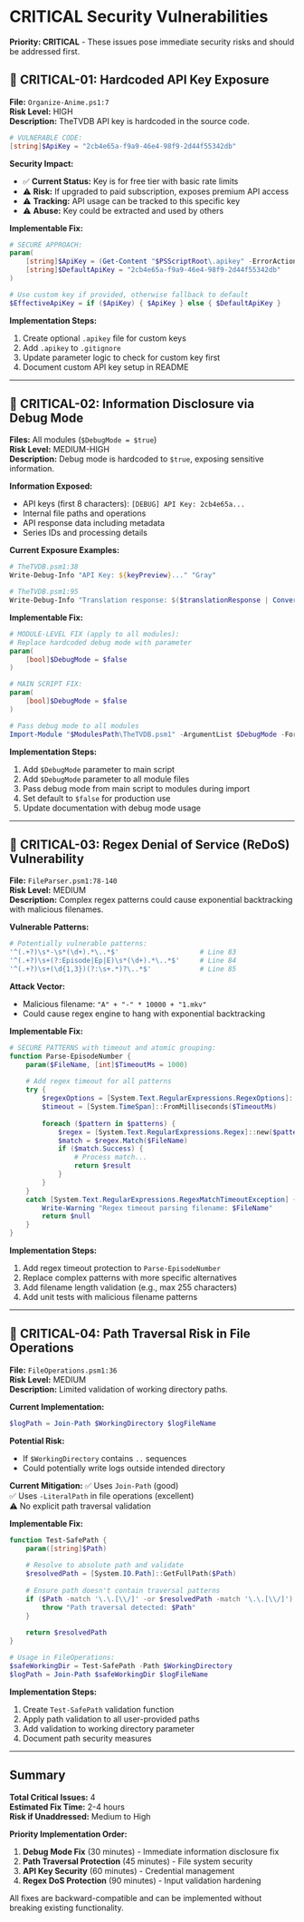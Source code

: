 # CRITICAL Security Vulnerabilities

**Priority: CRITICAL** - These issues pose immediate security risks and should be addressed first.

## 🚨 CRITICAL-01: Hardcoded API Key Exposure

**File:** `Organize-Anime.ps1:7`  
**Risk Level:** HIGH  
**Description:** TheTVDB API key is hardcoded in the source code.

```powershell
# VULNERABLE CODE:
[string]$ApiKey = "2cb4e65a-f9a9-46e4-98f9-2d44f55342db"
```

**Security Impact:**
- ✅ **Current Status:** Key is for free tier with basic rate limits
- ⚠️ **Risk:** If upgraded to paid subscription, exposes premium API access
- ⚠️ **Tracking:** API usage can be tracked to this specific key
- ⚠️ **Abuse:** Key could be extracted and used by others

**Implementable Fix:**
```powershell
# SECURE APPROACH:
param(
    [string]$ApiKey = (Get-Content "$PSScriptRoot\.apikey" -ErrorAction SilentlyContinue),
    [string]$DefaultApiKey = "2cb4e65a-f9a9-46e4-98f9-2d44f55342db"
)

# Use custom key if provided, otherwise fallback to default
$EffectiveApiKey = if ($ApiKey) { $ApiKey } else { $DefaultApiKey }
```

**Implementation Steps:**
1. Create optional `.apikey` file for custom keys
2. Add `.apikey` to `.gitignore` 
3. Update parameter logic to check for custom key first
4. Document custom API key setup in README

---

## 🚨 CRITICAL-02: Information Disclosure via Debug Mode

**Files:** All modules (`$DebugMode = $true`)  
**Risk Level:** MEDIUM-HIGH  
**Description:** Debug mode is hardcoded to `$true`, exposing sensitive information.

**Information Exposed:**
- API keys (first 8 characters): `[DEBUG] API Key: 2cb4e65a...`
- Internal file paths and operations
- API response data including metadata
- Series IDs and processing details

**Current Exposure Examples:**
```powershell
# TheTVDB.psm1:38
Write-Debug-Info "API Key: ${keyPreview}..." "Gray"

# TheTVDB.psm1:95  
Write-Debug-Info "Translation response: $($translationResponse | ConvertTo-Json -Depth 3)"
```

**Implementable Fix:**
```powershell
# MODULE-LEVEL FIX (apply to all modules):
# Replace hardcoded debug mode with parameter
param(
    [bool]$DebugMode = $false
)

# MAIN SCRIPT FIX:
param(
    [bool]$DebugMode = $false
)

# Pass debug mode to all modules
Import-Module "$ModulesPath\TheTVDB.psm1" -ArgumentList $DebugMode -Force
```

**Implementation Steps:**
1. Add `$DebugMode` parameter to main script
2. Add `$DebugMode` parameter to all module files  
3. Pass debug mode from main script to modules during import
4. Set default to `$false` for production use
5. Update documentation with debug mode usage

---

## 🚨 CRITICAL-03: Regex Denial of Service (ReDoS) Vulnerability

**File:** `FileParser.psm1:78-140`  
**Risk Level:** MEDIUM  
**Description:** Complex regex patterns could cause exponential backtracking with malicious filenames.

**Vulnerable Patterns:**
```powershell
# Potentially vulnerable patterns:
'^(.+?)\s*-\s*(\d+).*\..*$'                    # Line 83
'^(.+?)\s+(?:Episode|Ep|E)\s*(\d+).*\..*$'     # Line 84  
'^(.+?)\s+(\d{1,3})(?:\s+.*)?\..*$'            # Line 85
```

**Attack Vector:**
- Malicious filename: `"A" + "-" * 10000 + "1.mkv"`
- Could cause regex engine to hang with exponential backtracking

**Implementable Fix:**
```powershell
# SECURE PATTERNS with timeout and atomic grouping:
function Parse-EpisodeNumber {
    param($FileName, [int]$TimeoutMs = 1000)
    
    # Add regex timeout for all patterns
    try {
        $regexOptions = [System.Text.RegularExpressions.RegexOptions]::IgnoreCase
        $timeout = [System.TimeSpan]::FromMilliseconds($TimeoutMs)
        
        foreach ($pattern in $patterns) {
            $regex = [System.Text.RegularExpressions.Regex]::new($pattern, $regexOptions, $timeout)
            $match = $regex.Match($FileName)
            if ($match.Success) {
                # Process match...
                return $result
            }
        }
    }
    catch [System.Text.RegularExpressions.RegexMatchTimeoutException] {
        Write-Warning "Regex timeout parsing filename: $FileName"
        return $null
    }
}
```

**Implementation Steps:**
1. Add regex timeout protection to `Parse-EpisodeNumber`
2. Replace complex patterns with more specific alternatives
3. Add filename length validation (e.g., max 255 characters)
4. Add unit tests with malicious filename patterns

---

## 🚨 CRITICAL-04: Path Traversal Risk in File Operations

**File:** `FileOperations.psm1:36`  
**Risk Level:** MEDIUM  
**Description:** Limited validation of working directory paths.

**Current Implementation:**
```powershell
$logPath = Join-Path $WorkingDirectory $logFileName
```

**Potential Risk:**
- If `$WorkingDirectory` contains `..` sequences
- Could potentially write logs outside intended directory

**Current Mitigation:** 
✅ Uses `Join-Path` (good)  
✅ Uses `-LiteralPath` in file operations (excellent)  
⚠️ No explicit path traversal validation

**Implementable Fix:**
```powershell
function Test-SafePath {
    param([string]$Path)
    
    # Resolve to absolute path and validate
    $resolvedPath = [System.IO.Path]::GetFullPath($Path)
    
    # Ensure path doesn't contain traversal patterns  
    if ($Path -match '\.\.[\\/]' -or $resolvedPath -match '\.\.[\\/]') {
        throw "Path traversal detected: $Path"
    }
    
    return $resolvedPath
}

# Usage in FileOperations:
$safeWorkingDir = Test-SafePath -Path $WorkingDirectory
$logPath = Join-Path $safeWorkingDir $logFileName
```

**Implementation Steps:**
1. Create `Test-SafePath` validation function
2. Apply path validation to all user-provided paths
3. Add validation to working directory parameter
4. Document path security measures

---

## Summary

**Total Critical Issues:** 4  
**Estimated Fix Time:** 2-4 hours  
**Risk if Unaddressed:** Medium to High

**Priority Implementation Order:**
1. **Debug Mode Fix** (30 minutes) - Immediate information disclosure fix
2. **Path Traversal Protection** (45 minutes) - File system security
3. **API Key Security** (60 minutes) - Credential management  
4. **Regex DoS Protection** (90 minutes) - Input validation hardening

All fixes are backward-compatible and can be implemented without breaking existing functionality.
